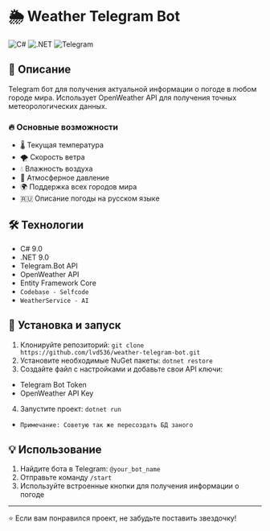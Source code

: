# 🌦 Weather Telegram Bot

![C#](https://img.shields.io/badge/C%23-239120?style=for-the-badge&logo=c-sharp&logoColor=white)
![.NET](https://img.shields.io/badge/.NET-512BD4?style=for-the-badge&logo=dotnet&logoColor=white)
![Telegram](https://img.shields.io/badge/Telegram-2CA5E0?style=for-the-badge&logo=telegram&logoColor=white)

## 📝 Описание

Telegram бот для получения актуальной информации о погоде в любом городе мира. Использует OpenWeather API для получения точных метеорологических данных.

### 🔥 Основные возможности

- 🌡️ Текущая температура
- 🌪️ Скорость ветра
- 💧 Влажность воздуха
- 🎈 Атмосферное давление
- 🌍 Поддержка всех городов мира
- 🇷🇺 Описание погоды на русском языке

## 🛠 Технологии

- C# 9.0
- .NET 9.0
- Telegram.Bot API
- OpenWeather API
- Entity Framework Core
- ```Codebase - Selfcode```
- ```WeatherService - AI```

## 🚀 Установка и запуск

1. Клонируйте репозиторий: ```git clone https://github.com/lvd536/weather-telegram-bot.git```
2. Установите необходимые NuGet пакеты: ```dotnet restore```
3. Создайте файл с настройками и добавьте свои API ключи:
- Telegram Bot Token
- OpenWeather API Key 
4. Запустите проект: ```dotnet run```
- ```Примечание: Советую так же пересоздать БД заного```


## 💡 Использование

1. Найдите бота в Telegram: `@your_bot_name`
2. Отправьте команду `/start`
3. Используйте встроенные кнопки для получения информации о погоде

---

⭐️ Если вам понравился проект, не забудьте поставить звездочку!
